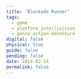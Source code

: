 ```yaml
---
title: 'Blockade Runner'
tags:
  - game
  - platform_intellivision
  - genre_action-adventure
digital: false
physical: true
guide: false
pending: false
date: 2014-02-14
permalink: false
---
```

